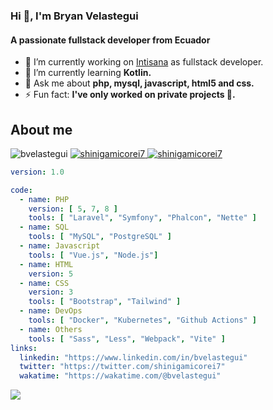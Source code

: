 ### Hi 👋, I'm Bryan Velastegui

#### A passionate fullstack developer from Ecuador

- 🔭 I’m currently working on [Intisana](www.intisana.com) as fullstack developer.
- 🌱 I’m currently learning **Kotlin.**
- 💬 Ask me about **php, mysql, javascript, html5 and css.**
- ⚡ Fun fact: **I've only worked on private projects 🤔.**

## About me

<p>
  <img src="https://komarev.com/ghpvc/?username=bvelastegui&label=Profile+views&style=flat-square" alt="bvelastegui" />
  <a href="https://twitter.com/shinigamicorei7" target="_blank">
    <img src="https://img.shields.io/twitter/follow/shinigamicorei7?style=flat-square&color=blue" alt="shinigamicorei7" />
  </a> 
  <a href="https://wakatime.com/@8bb97c70-40a8-4935-9c56-dcb6107c7183" target="_blank">
    <img src="https://wakatime.com/badge/user/8bb97c70-40a8-4935-9c56-dcb6107c7183.svg?style=flat-square" alt="shinigamicorei7" />
  </a> 
</p>

```yaml
version: 1.0

code:
  - name: PHP
    version: [ 5, 7, 8 ]
    tools: [ "Laravel", "Symfony", "Phalcon", "Nette" ]
  - name: SQL
    tools: [ "MySQL", "PostgreSQL" ]
  - name: Javascript
    tools: [ "Vue.js", "Node.js"]
  - name: HTML
    version: 5
  - name: CSS
    version: 3
    tools: [ "Bootstrap", "Tailwind" ]
  - name: DevOps
    tools: [ "Docker", "Kubernetes", "Github Actions" ]
  - name: Others
    tools: [ "Sass", "Less", "Webpack", "Vite" ]
links:
  linkedin: "https://www.linkedin.com/in/bvelastegui"
  twitter: "https://twitter.com/shinigamicorei7"
  wakatime: "https://wakatime.com/@bvelastegui"
```

![](https://hit.yhype.me/github/profile?user_id=16880910)
